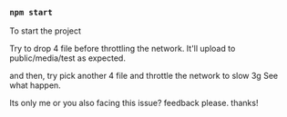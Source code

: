 ### `npm start`

To start the project

Try to drop 4 file before throttling the network.
It'll upload to public/media/test as expected.

and then, try pick another 4 file and throttle the network to slow 3g
See what happen.

Its only me or you also facing this issue? feedback please. thanks!
